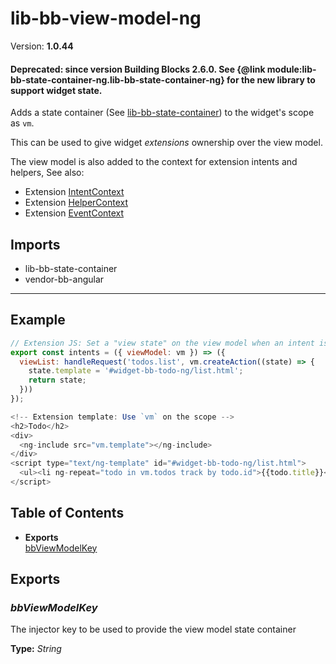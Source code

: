 # lib-bb-view-model-ng


Version: **1.0.44**


#### Deprecated: since version Building Blocks 2.6.0. See {@link module:lib-bb-state-container-ng.lib-bb-state-container-ng} for the new library to support widget state.
Adds a state container (See
[lib-bb-state-container](lib-bb-state-container.html#lib-bb-state-container)) to the widget's scope as `vm`.

This can be used to give widget *extensions* ownership over the view model.

The view model is also added to the context for extension intents and helpers, See also:
 - Extension [IntentContext](lib-bb-extension-intents-ng.html#IntentContext)
 - Extension [HelperContext](lib-bb-extension-helpers-ng.html#HelperContext)
 - Extension [EventContext](lib-bb-extension-events-ng.html#EventContext)

## Imports

* lib-bb-state-container
* vendor-bb-angular

---

## Example

```javascript
// Extension JS: Set a "view state" on the view model when an intent is triggered
export const intents = ({ viewModel: vm }) => ({
  viewList: handleRequest('todos.list', vm.createAction((state) => {
    state.template = '#widget-bb-todo-ng/list.html';
    return state;
  }))
});

<!-- Extension template: Use `vm` on the scope -->
<h2>Todo</h2>
<div>
  <ng-include src="vm.template"></ng-include>
</div>
<script type="text/ng-template" id="#widget-bb-todo-ng/list.html">
  <ul><li ng-repeat="todo in vm.todos track by todo.id">{{todo.title}}</li></ul>
</script>
```

## Table of Contents
- **Exports**<br/>    <a href="#bbViewModelKey">bbViewModelKey</a><br/>

## Exports

### <a name="bbViewModelKey"></a>*bbViewModelKey*

The injector key to be used to provide the view model state container

**Type:** *String*

